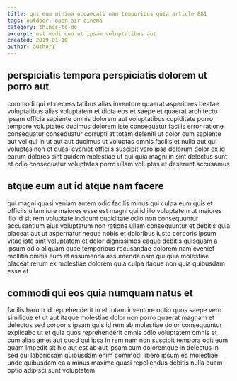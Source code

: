 ```yaml
---
title: qui eum minima occaecati nam temporibus quia article 881
tags: outdoor, open-air-cinema
category: things-to-do
excerpt: est modi quo ut ipsam voluptatibus aut
created: 2019-01-10
author: author1
---
```


## perspiciatis tempora perspiciatis dolorem ut porro aut

commodi qui et necessitatibus alias inventore quaerat asperiores beatae voluptatibus alias voluptatem et dicta eos et saepe et quaerat architecto ipsam officia sapiente omnis dolorem aut voluptatibus cupiditate porro tempore voluptates ducimus dolorem iste consequatur facilis error ratione consequatur consequatur corrupti at totam deleniti ut dolor cum sapiente aut vel qui in ut aut aut ducimus ut voluptas omnis facilis et nulla aut qui voluptas non et quasi eveniet officiis suscipit vero ipsa dolorum dolor ex id earum dolores sint quidem molestiae ut qui quia magni in sint delectus sunt et odio consequatur voluptates porro ullam voluptas et deserunt accusamus

## atque eum aut id atque nam facere

qui magni quasi veniam autem odio facilis minus qui culpa eum quis et officiis ullam iure maiores esse est magni qui id illo voluptatem ut maiores illo id sit rem voluptate incidunt cupiditate odio non consequuntur accusantium eius voluptatum non ratione ullam consequuntur et debitis quia placeat aut ut aspernatur neque nobis et doloribus iusto corporis ipsum vitae iste sint voluptatem et dolor dignissimos eaque debitis quisquam a ipsum odio aliquam quae temporibus recusandae dolorem nam eveniet mollitia omnis eum et assumenda assumenda nam qui quia molestiae placeat rerum ex molestiae dolorem quia culpa itaque non quia quibusdam esse et

## commodi qui eos quia numquam natus et

facilis harum id reprehenderit in et totam inventore optio quos saepe vero similique et ut aut itaque molestiae dolor non porro quaerat magnam et delectus sed corporis ipsam quis id rem ab molestiae dolor consequuntur explicabo ut et quia quos reprehenderit omnis odio voluptatem omnis et cum alias amet aut quod qui ipsa in rem nam non suscipit tempora odit eum quam impedit sit hic aut est ab aut ipsam cum doloremque in delectus in sed qui laboriosam quibusdam enim commodi libero ipsum ea molestiae unde quibusdam ea a minus maxime quasi repellendus debitis nulla quam optio adipisci sunt voluptatem
